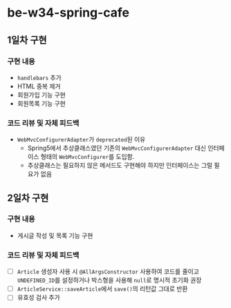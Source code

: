 # be-w34-spring-cafe

## 1일차 구현

### 구현 내용

- `handlebars` 추가
- HTML 중복 제거
- 회원가입 기능 구현
- 회원목록 기능 구현

### 코드 리뷰 및 자체 피드백

- `WebMvcConfigurerAdapter`가 `deprecated`된 이유
  - Spring5에서 추상클래스였던 기존의 `WebMvcConfigurerAdapter` 대신 인터페이스 형태의 `WebMvcConfigurer`를 도입함.
  - 추상클래스는 필요하지 않은 메서드도 구현해야 하지만 인터페이스는 그럴 필요가 없음

## 2일차 구현

### 구현 내용

- 게시글 작성 및 목록 기능 구현

### 코드 리뷰 및 자체 피드백

- [ ] `Article` 생성자 사용 시 `@AllArgsConstructor` 사용하여 코드를 줄이고 
`UNDEFINED_ID`를 설정하거나 박스형을 사용해 `null`로 명시적 초기화 권장  
- [ ] `ArticleService::saveArticle`에서 `save()`의 리턴값 그대로 반환
- [ ] 유효성 검사 추가
